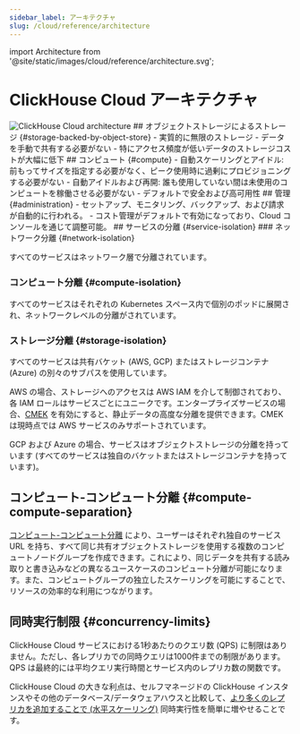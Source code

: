 ```yaml
---
sidebar_label: アーキテクチャ
slug: /cloud/reference/architecture
---
```


import Architecture from '@site/static/images/cloud/reference/architecture.svg';

# ClickHouse Cloud アーキテクチャ

<img src={Architecture} alt='ClickHouse Cloud architecture' class='image' />
## オブジェクトストレージによるストレージ {#storage-backed-by-object-store}
- 実質的に無限のストレージ
- データを手動で共有する必要がない
- 特にアクセス頻度が低いデータのストレージコストが大幅に低下
## コンピュート {#compute}
- 自動スケーリングとアイドル: 前もってサイズを指定する必要がなく、ピーク使用時に過剰にプロビジョニングする必要がない
- 自動アイドルおよび再開: 誰も使用していない間は未使用のコンピュートを稼働させる必要がない
- デフォルトで安全および高可用性
## 管理 {#administration}
- セットアップ、モニタリング、バックアップ、および請求が自動的に行われる。
- コスト管理がデフォルトで有効になっており、Cloud コンソールを通じて調整可能。
## サービスの分離 {#service-isolation}
### ネットワーク分離 {#network-isolation}

すべてのサービスはネットワーク層で分離されています。
### コンピュート分離 {#compute-isolation}

すべてのサービスはそれぞれの Kubernetes スペース内で個別のポッドに展開され、ネットワークレベルの分離がされています。
### ストレージ分離 {#storage-isolation}

すべてのサービスは共有バケット (AWS, GCP) またはストレージコンテナ (Azure) の別々のサブパスを使用しています。

AWS の場合、ストレージへのアクセスは AWS IAM を介して制御されており、各 IAM ロールはサービスごとにユニークです。エンタープライズサービスの場合、[CMEK](/cloud/security/cmek) を有効にすると、静止データの高度な分離を提供できます。CMEK は現時点では AWS サービスのみサポートされています。

GCP および Azure の場合、サービスはオブジェクトストレージの分離を持っています (すべてのサービスは独自のバケットまたはストレージコンテナを持っています)。
## コンピュート-コンピュート分離 {#compute-compute-separation}
[コンピュート-コンピュート分離](/cloud/reference/warehouses) により、ユーザーはそれぞれ独自のサービス URL を持ち、すべて同じ共有オブジェクトストレージを使用する複数のコンピュートノードグループを作成できます。これにより、同じデータを共有する読み取りと書き込みなどの異なるユースケースのコンピュート分離が可能になります。また、コンピュートグループの独立したスケーリングを可能にすることで、リソースの効率的な利用につながります。
## 同時実行制限 {#concurrency-limits}

ClickHouse Cloud サービスにおける1秒あたりのクエリ数 (QPS) に制限はありません。ただし、各レプリカでの同時クエリは1000件までの制限があります。QPS は最終的には平均クエリ実行時間とサービス内のレプリカ数の関数です。

ClickHouse Cloud の大きな利点は、セルフマネージドの ClickHouse インスタンスやその他のデータベース/データウェアハウスと比較して、[より多くのレプリカを追加することで (水平スケーリング)](/manage/scaling#manual-horizontal-scaling) 同時実行性を簡単に増やせることです。
